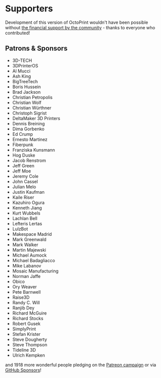 # Supporters

Development of this version of OctoPrint wouldn't have been possible without
[the financial support by the community](https://support.octoprint.org) -
thanks to everyone who contributed!

## Patrons & Sponsors

  * 3D-TECH
  * 3DPrinterOS
  * Al Mucci
  * Ash King
  * BigTreeTech
  * Boris Hussein
  * Brad Jackson
  * Christian Petropolis
  * Christian Wolf
  * Christian Würthner
  * Christoph Sigrist
  * DeltaMaker 3D Printers
  * Dennis Breining
  * Dima Gorbenko
  * Ed Crump
  * Ernesto Martinez
  * Fiberpunk
  * Franziska Kunsmann
  * Hog Duske
  * Jacob Renstrom
  * Jeff Green
  * Jeff Moe
  * Jeremy Cole
  * John Cassel
  * Julian Melo
  * Justin Kaufman
  * Kaile Riser
  * Kazuhiro Ogura
  * Kenneth Jiang
  * Kurt Wubbels
  * Lachlan Bell
  * Lefteris Lertas
  * LulzBot
  * Makespace Madrid
  * Mark Greenwald
  * Mark Walker
  * Martin Majewski
  * Michael Aumock
  * Michael Badagliacco
  * Mike Labanov
  * Mosaic Manufacturing
  * Norman Jaffe
  * Obico
  * Ory Weaver
  * Pete Barnwell
  * Raise3D
  * Randy C. Will
  * Ranjib Dey
  * Richard McGuire
  * Richard Stocks
  * Robert Gusek
  * SimplyPrint
  * Stefan Krister
  * Steve Dougherty
  * Steve Thompson
  * Tideline 3D
  * Ulrich Kempken

and 1918 more wonderful people pledging on the [Patreon campaign](https://patreon.com/foosel) or via [GitHub Sponsors](https://github.com/users/foosel/sponsorship)!
